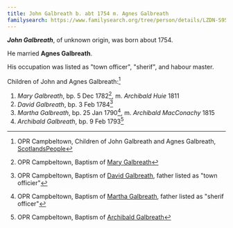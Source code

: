 ```yaml
---
title: John Galbreath b. abt 1754 m. Agnes Galbreath
familysearch: https://www.familysearch.org/tree/person/details/LZDN-S95
---
```

***John Galbreath***, of unknown origin, was born about 1754.

He married **Agnes Galbreath**.

His occupation was listed as "town officer", "sherif", and habour master.

Children of John and Agnes Galbreath:[^children]

1. *Mary Galbreath*, bp. 5 Dec 1782[^mary-birth], m. *Archibald Huie* 1811
2. *David Galbreath*, bp. 3 Feb 1784[^david-birth]
3. *Martha Galbreath*, bp. 25 Jan 1790[^martha-birth], m. *Archibald MacConachy* 1815
4. *Archibald Galbreath*, bp. 9 Feb 1793[^archibald-birth]

[^children]: OPR Campbeltown, Children of John Galbreath and Agnes Galbreath, [ScotlandsPeople](https://www.scotlandspeople.gov.uk/record-results?search_type=people&event=%28B%20OR%20C%20OR%20S%29&record_type%5B0%5D=opr_births&church_type=Old%20Parish%20Registers&dl_cat=church&dl_rec=church-births-baptisms&surname=Galbreath&surname_so=soundex&forename_so=starts&from_year=1778&to_year=1795&parent_names=john%20galbreath&parent_names_so=exact&parent_name_two=agnes%20galbreath&parent_name_two_so=exact&record=Church%20of%20Scotland%20%28old%20parish%20registers%29%20Roman%20Catholic%20Church%20Other%20churches&sort=asc&order=Date&field=year)

[^mary-birth]: OPR Campbeltown, Baptism of [Mary Galbreath](/sources/opr-campbeltown-births.md#1782-05-12-mary-galbreath)

[^david-birth]: OPR Campbeltown, Baptism of [David Galbreath](/sources/opr-campbeltown-births.md#1784-02-03-david-galbreath), father listed as "town officier"

[^martha-birth]: OPR Campbeltown, Baptism of [Martha Galbreath](/sources/opr-campbeltown-births.md#1790-01-25-martha-galbreath), father listed as "sherif officer"

[^archibald-birth]: OPR Campbeltown, Baptism of [Archibald Galbreath](/sources/opr-campbeltown-births.md#1793-02-09-archibald-galbreath)

